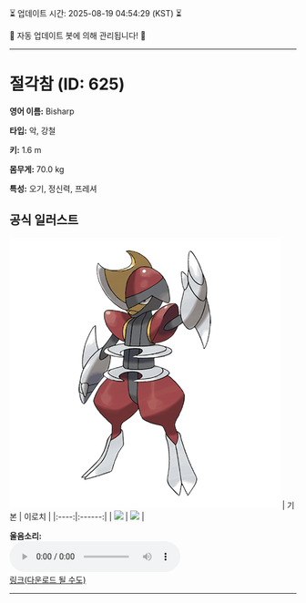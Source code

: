 
⏳ 업데이트 시간: 2025-08-19 04:54:29 (KST) ⏳

🤖 자동 업데이트 봇에 의해 관리됩니다! 🤖

---

# 절각참 (ID: 625)
**영어 이름:** Bisharp

**타입:** 악, 강철

**키:** 1.6 m

**몸무게:** 70.0 kg

**특성:** 오기, 정신력, 프레셔

## 공식 일러스트
![](https://raw.githubusercontent.com/PokeAPI/sprites/master/sprites/pokemon/other/official-artwork/625.png)
| 기본 | 이로치 |
|:----:|:------:|
| <img src="http://play.pokemonshowdown.com/sprites/ani/bisharp.gif" width="200"> | <img src="http://play.pokemonshowdown.com/sprites/ani-shiny/bisharp.gif" width="200"> |

**울음소리:**<br><audio controls src="https://raw.githubusercontent.com/PokeAPI/cries/main/cries/pokemon/latest/625.ogg"></audio><br> [링크(다운로드 될 수도)](https://raw.githubusercontent.com/PokeAPI/cries/main/cries/pokemon/latest/625.ogg)


---
